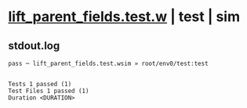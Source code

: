 # [lift_parent_fields.test.w](../../../../../examples/tests/valid/lift_parent_fields.test.w) | test | sim

## stdout.log
```log
pass ─ lift_parent_fields.test.wsim » root/env0/test:test
 
 
Tests 1 passed (1)
Test Files 1 passed (1)
Duration <DURATION>
```

